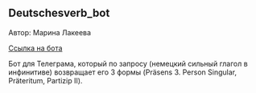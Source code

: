 ## Deutschesverb_bot

Автор: Марина Лакеева

[Ссылка на бота](t.me/deutschesverb_bot)

Бот для Телеграма, который по запросу (немецкий сильный глагол в инфинитиве) возвращает его 3 формы (Präsens 3. Person Singular, Präteritum, Partizip II).
